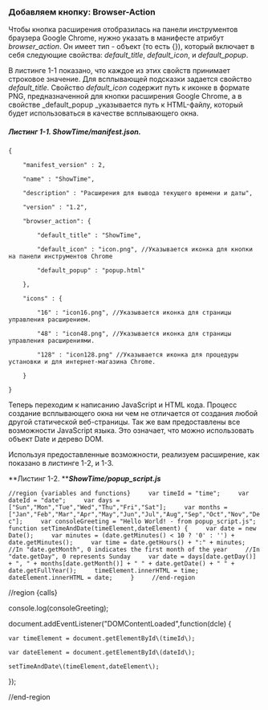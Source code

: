 ### Добавляем кнопку: Browser-Action

Чтобы кнопка расширения отобразилась на панели инструментов браузера Google Chrome, нужно указать в манифесте атрибут _browser\_action_. Он имеет тип - объект \(то есть {}\), который включает в себя следующие свойства: _default\_title_, _default\_icon_, и _default\_popup_.

В листинге 1-1 показано, что каждое из этих свойств принимает строковое значение. Для всплывающей подсказки задается свойство _default\_title_. Свойство _default\_icon_ содержит путь к иконке в формате PNG, предназначенной для кнопки расширения Google Chrome, а в свойстве _default\_popup _указывается путь к HTML-файлу, который будет использоваться в качестве всплывающего окна.

##### Листинг 1-1. _ShowTime/manifest.json._

`{`

```
    "manifest_version" : 2,

    "name" : "ShowTime",

    "description" : "Расширения для вывода текущего времени и даты",

    "version" : "1.2",

    "browser_action": {

        "default_title" : "ShowTime",

        "default_icon" : "icon.png", //Указывается иконка для кнопки на панели инструментов Chrome

        "default_popup" : "popup.html"

    },

    "icons" : {

        "16" : "icon16.png", //Указывается иконка для страницы управления расширением.

        "48" : "icon48.png", //Указывается иконка для страницы управления расширениями.

        "128" : "icon128.png" //Указывается иконка для процедуры установки и для интернет-магазина Chrome.

    }

}
```

Теперь переходим к написанию JavaScript и HTML кода. Процесс создание всплывающего окна ни чем не отличается от создания любой другой статической веб-страницы. Так же вам предоставлены все возможности JavaScript языка. Это означает, что можно использовать объект Date и дерево DOM.

Используя предоставленные возможности, реализуем расширение, как показано в листинге 1-2, и 1-3.

**Листинг 1-2. **_**ShowTime/popup\_script.js**_

`//region {variables and functions}    
var timeId = "time";    
var dateId = "date";    
var days = ["Sun","Mon","Tue","Wed","Thu","Fri","Sat"];    
var months = ["Jan","Feb","Mar","Apr","May","Jun","Jul","Aug","Sep","Oct","Nov","Dec"];    
var consoleGreeting = "Hello World! - from popup_script.js";    
function setTimeAndDate(timeElement,dateElement) {    
    var date = new Date();    
    var minutes = (date.getMinutes() < 10 ? '0' : '') + date.getMinutes();    
    var time = date.getHours() + ":" + minutes;    
    //In "date.getMonth", 0 indicates the first month of the year    
    //In "date.getDay", 0 represents Sunday    
    var date = days[date.getDay()] + ", " + months[date.getMonth()] + " " + date.getDate() + " " + date.getFullYear();    
    timeElement.innerHTML = time;    
    dateElement.innerHTML = date;    
}    
//end-region`

//region {calls}

console.log\(consoleGreeting\);

document.addEventListener\("DOMContentLoaded",function\(dcle\) {

```
var timeElement = document.getElementById\(timeId\);

var dateElement = document.getElementById\(dateId\);

setTimeAndDate\(timeElement,dateElement\);
```

}\);

//end-region

